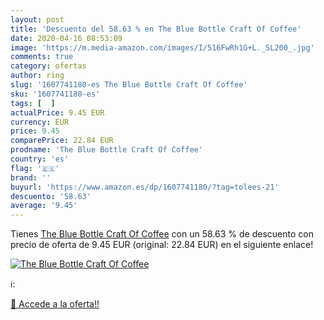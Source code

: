 ```yaml
---
layout: post
title: 'Descuento del 58.63 % en The Blue Bottle Craft Of Coffee'
date: 2020-04-16 08:53:09
image: 'https://m.media-amazon.com/images/I/516FwRh1G+L._SL200_.jpg'
comments: true
category: ofertas
author: ring
slug: '1607741180-es The Blue Bottle Craft Of Coffee'
sku: '1607741180-es'
tags: [  ]
actualPrice: 9.45 EUR
currency: EUR
price: 9.45
comparePrice: 22.84 EUR
prodname: 'The Blue Bottle Craft Of Coffee'
country: 'es'
flag: '🇪🇸'
brand: ''
buyurl: 'https://www.amazon.es/dp/1607741180/?tag=tolees-21'
descuento: '58.63'
average: '9.45'
---
```


Tienes [The Blue Bottle Craft Of Coffee](https://www.amazon.es/dp/1607741180/?tag=tolees-21) con un 58.63 % de descuento con precio de oferta de 9.45 EUR (original: 22.84 EUR) en el siguiente enlace!

[![The Blue Bottle Craft Of Coffee](https://m.media-amazon.com/images/I/516FwRh1G+L._SL200_.jpg)](https://www.amazon.es/dp/1607741180/?tag=tolees-21)

ℹ️:


[🛒 Accede a la oferta!!](https://www.amazon.es/dp/1607741180/?tag=tolees-21)
